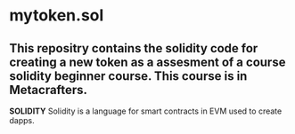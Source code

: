 # mytoken.sol
This repositry contains the solidity code for creating a new token as a assesment of a course solidity beginner course.
This course is in Metacrafters.
------------------------------------------------------------------------------------------------------------------------

**SOLIDITY**
Solidity is a language for smart contracts in EVM used to create dapps.
